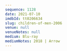 ```yaml
---
sequence: 1128
date: 2021-07-10
imdbId: tt0206634
slug: children-of-men-2006
venue: null
venueNotes: null
medium: Blu-ray
mediumNotes: 2018 | Arrow
---
```

